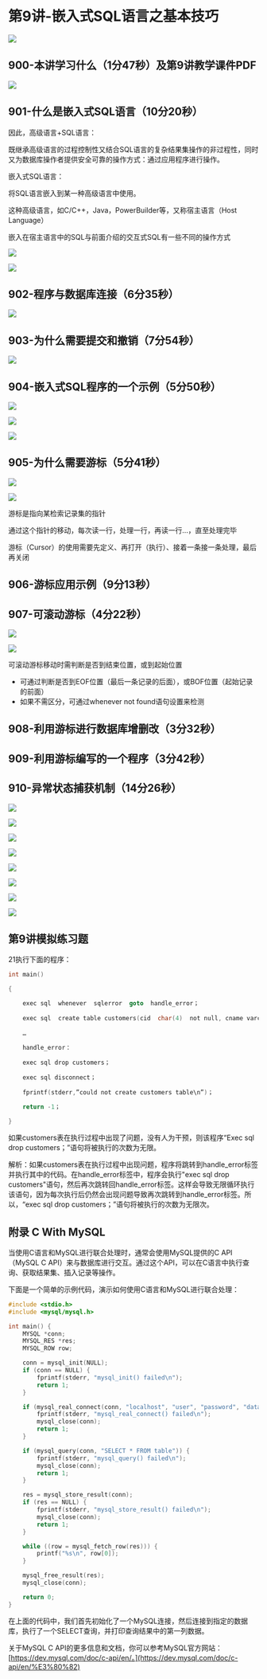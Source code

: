 # 第9讲-嵌入式SQL语言之基本技巧  

![](https://cdn.jsdelivr.net/gh/Rosefinch-Midsummer/MyImagesHost02/img/20240407190538.png)
## 900-本讲学习什么（1分47秒）及第9讲教学课件PDF  

![](https://cdn.jsdelivr.net/gh/Rosefinch-Midsummer/MyImagesHost02/img/20240407184740.png)
## 901-什么是嵌入式SQL语言（10分20秒）  

因此，高级语言+SQL语言：

既继承高级语言的过程控制性又结合SQL语言的复杂结果集操作的非过程性，同时又为数据库操作者提供安全可靠的操作方式：通过应用程序进行操作。

嵌入式SQL语言：

将SQL语言嵌入到某一种高级语言中使用。

这种高级语言，如C/C++，Java，PowerBuilder等，又称宿主语言（Host Language）

嵌入在宿主语言中的SQL与前面介绍的交互式SQL有一些不同的操作方式

![](https://cdn.jsdelivr.net/gh/Rosefinch-Midsummer/MyImagesHost02/img/20240407185058.png)

![](https://cdn.jsdelivr.net/gh/Rosefinch-Midsummer/MyImagesHost02/img/20240407185116.png)

## 902-程序与数据库连接（6分35秒）  

![](https://cdn.jsdelivr.net/gh/Rosefinch-Midsummer/MyImagesHost02/img/20240407185241.png)

## 903-为什么需要提交和撤销（7分54秒）  

![](https://cdn.jsdelivr.net/gh/Rosefinch-Midsummer/MyImagesHost02/img/20240407185400.png)

## 904-嵌入式SQL程序的一个示例（5分50秒）  

![](https://cdn.jsdelivr.net/gh/Rosefinch-Midsummer/MyImagesHost02/img/20240407185513.png)

![](https://cdn.jsdelivr.net/gh/Rosefinch-Midsummer/MyImagesHost02/img/20240407185537.png)

![](https://cdn.jsdelivr.net/gh/Rosefinch-Midsummer/MyImagesHost02/img/20240407185554.png)

## 905-为什么需要游标（5分41秒）  

![](https://cdn.jsdelivr.net/gh/Rosefinch-Midsummer/MyImagesHost02/img/20240407185735.png)


![](https://cdn.jsdelivr.net/gh/Rosefinch-Midsummer/MyImagesHost02/img/20240407185656.png)

游标是指向某检索记录集的指针

通过这个指针的移动，每次读一行，处理一行，再读一行...，直至处理完毕

游标（Cursor）的使用需要先定义、再打开（执行）、接着一条接一条处理，最后再关闭


## 906-游标应用示例（9分13秒）  



## 907-可滚动游标（4分22秒）  

![](https://cdn.jsdelivr.net/gh/Rosefinch-Midsummer/MyImagesHost02/img/20240407185932.png)

![](https://cdn.jsdelivr.net/gh/Rosefinch-Midsummer/MyImagesHost02/img/20240407190018.png)

可滚动游标移动时需判断是否到结束位置，或到起始位置

- 可通过判断是否到EOF位置（最后一条记录的后面），或BOF位置（起始记录的前面）
- 如果不需区分，可通过whenever not found语句设置来检测
## 908-利用游标进行数据库增删改（3分32秒）  



## 909-利用游标编写的一个程序（3分42秒）  



## 910-异常状态捕获机制（14分26秒）  

![](https://cdn.jsdelivr.net/gh/Rosefinch-Midsummer/MyImagesHost02/img/20240407190222.png)

![](https://cdn.jsdelivr.net/gh/Rosefinch-Midsummer/MyImagesHost02/img/20240407190244.png)

![](https://cdn.jsdelivr.net/gh/Rosefinch-Midsummer/MyImagesHost02/img/20240407190301.png)

![](https://cdn.jsdelivr.net/gh/Rosefinch-Midsummer/MyImagesHost02/img/20240407190324.png)

![](https://cdn.jsdelivr.net/gh/Rosefinch-Midsummer/MyImagesHost02/img/20240407190352.png)

![](https://cdn.jsdelivr.net/gh/Rosefinch-Midsummer/MyImagesHost02/img/20240407190434.png)

![](https://cdn.jsdelivr.net/gh/Rosefinch-Midsummer/MyImagesHost02/img/20240407190457.png)

![](https://cdn.jsdelivr.net/gh/Rosefinch-Midsummer/MyImagesHost02/img/20240407190514.png)


## 第9讲模拟练习题  




21执行下面的程序：

```c
int main()

{   

	exec sql  whenever  sqlerror  goto  handle_error；
	
	exec sql  create table customers(cid  char(4)  not null, cname varchar(13), …)；
	
	…
	
	handle_error：
	
	exec sql drop customers；
	
	exec sql disconnect；
	
	fprintf(stderr,”could not create customers table\n”)；
	
	return -1；

}
```

如果customers表在执行过程中出现了问题，没有人为干预，则该程序“Exec sql drop customers；”语句将被执行的次数为无限。

解析：如果customers表在执行过程中出现问题，程序将跳转到handle_error标签并执行其中的代码。在handle_error标签中，程序会执行"exec sql drop customers"语句，然后再次跳转回handle_error标签。这样会导致无限循环执行该语句，因为每次执行后仍然会出现问题导致再次跳转到handle_error标签。所以，“exec sql drop customers；”语句将被执行的次数为无限次。





## 附录 C With MySQL

当使用C语言和MySQL进行联合处理时，通常会使用MySQL提供的C API（MySQL C API）来与数据库进行交互。通过这个API，可以在C语言中执行查询、获取结果集、插入记录等操作。

下面是一个简单的示例代码，演示如何使用C语言和MySQL进行联合处理：

```c
#include <stdio.h>
#include <mysql/mysql.h>

int main() {
    MYSQL *conn;
    MYSQL_RES *res;
    MYSQL_ROW row;

    conn = mysql_init(NULL);
    if (conn == NULL) {
        fprintf(stderr, "mysql_init() failed\n");
        return 1;
    }

    if (mysql_real_connect(conn, "localhost", "user", "password", "database", 0, NULL, 0) == NULL) {
        fprintf(stderr, "mysql_real_connect() failed\n");
        mysql_close(conn);
        return 1;
    }

    if (mysql_query(conn, "SELECT * FROM table")) {
        fprintf(stderr, "mysql_query() failed\n");
        mysql_close(conn);
        return 1;
    }

    res = mysql_store_result(conn);
    if (res == NULL) {
        fprintf(stderr, "mysql_store_result() failed\n");
        mysql_close(conn);
        return 1;
    }

    while ((row = mysql_fetch_row(res))) {
        printf("%s\n", row[0]);
    }

    mysql_free_result(res);
    mysql_close(conn);

    return 0;
}
```

在上面的代码中，我们首先初始化了一个MySQL连接，然后连接到指定的数据库，执行了一个SELECT查询，并打印查询结果中的第一列数据。

关于MySQL C API的更多信息和文档，你可以参考MySQL官方网站：[https://dev.mysql.com/doc/c-api/en/。](https://dev.mysql.com/doc/c-api/en/%E3%80%82)